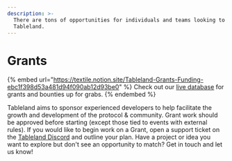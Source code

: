 ```yaml
---
description: >-
  There are tons of opportunities for individuals and teams looking to build on
  Tableland.
---
```


# Grants

{% embed url="https://textile.notion.site/Tableland-Grants-Funding-ebc1f398d53a481d94f090ab12d93be0" %}
Check out our [live database](https://textile.notion.site/Tableland-Grants-Funding-ebc1f398d53a481d94f090ab12d93be0) for grants and bounties up for grabs.
{% endembed %}

Tableland aims to sponsor experienced developers to help facilitate the growth and development of the protocol & community. Grant work should be approved before starting (except those tied to events with external rules). If you would like to begin work on a Grant, open a support ticket on the [Tableland Discord](https://discord.gg/hpd5WWn4Ys) and outline your plan. Have a project or idea you want to explore but don't see an opportunity to match? Get in touch and let us know!
